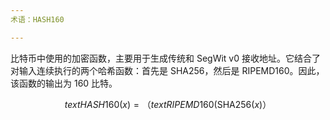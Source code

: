 ```yaml
---
术语：HASH160

---
```

比特币中使用的加密函数，主要用于生成传统和 SegWit v0 接收地址。它结合了对输入连续执行的两个哈希函数：首先是 SHA256，然后是 RIPEMD160。因此，该函数的输出为 160 比特。

$$text{HASH160}(x) = （text{RIPEMD160}(\text{SHA256}(x)）$$